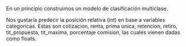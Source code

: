 En un principio construimos un modelo de clasificación multiclase.

Nos gustaría predecir la posición relativa (int) en base a variables categoricas. Estas son cotizacion, renta, prima unica, retencion, retiro, tit_propuesta, tit_maxima, porcentaje comision, las cuales vienen dadas como floats.
